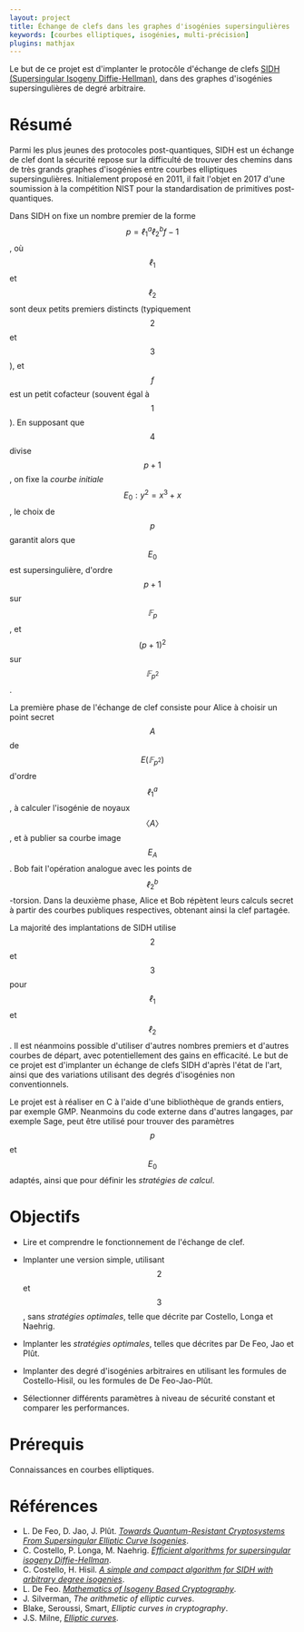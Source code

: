 ```yaml
---
layout: project
title: Échange de clefs dans les graphes d'isogénies supersingulières
keywords: [courbes elliptiques, isogénies, multi-précision]
plugins: mathjax
---
```


Le but de ce projet est d'implanter le protocôle d'échange de clefs
[SIDH (Supersingular Isogeny
Diffie-Hellman)](https://en.wikipedia.org/wiki/Supersingular_isogeny_key_exchange),
dans des graphes d'isogénies supersingulières de degré arbitraire.

# Résumé

Parmi les plus jeunes des protocoles post-quantiques, SIDH est un
échange de clef dont la sécurité repose sur la difficulté de trouver
des chemins dans de très grands graphes d'isogénies entre courbes
elliptiques supersingulières.  Initialement proposé en 2011, il fait
l'objet en 2017 d'une soumission à la compétition NIST pour la
standardisation de primitives post-quantiques.

Dans SIDH on fixe un nombre premier de la forme $$p=ℓ_1^aℓ_2^bf-1$$,
où $$ℓ_1$$ et $$ℓ_2$$ sont deux petits premiers distincts (typiquement
$$2$$ et $$3$$), et $$f$$ est un petit cofacteur (souvent égal à
$$1$$).  En supposant que $$4$$ divise $$p+1$$, on fixe la *courbe
initiale* $$E_0:y^2 = x^3 + x$$, le choix de $$p$$ garantit alors que
$$E_0$$ est supersingulière, d'ordre $$p+1$$ sur $$𝔽_p$$, et
$$(p+1)^2$$ sur $$𝔽_{p^2}$$.

La première phase de l'échange de clef consiste pour Alice à choisir
un point secret $$A$$ de $$E(𝔽_{p^2})$$ d'ordre $$ℓ_1^a$$, à calculer
l'isogénie de noyaux $$〈A〉$$, et à publier sa courbe image $$E_A$$.
Bob fait l'opération analogue avec les points de
$$ℓ_2^b$$-torsion. Dans la deuxième phase, Alice et Bob répètent leurs
calculs secret à partir des courbes publiques respectives, obtenant
ainsi la clef partagée.

La majorité des implantations de SIDH utilise $$2$$ et $$3$$ pour
$$ℓ_1$$ et $$ℓ_2$$. Il est néanmoins possible d'utiliser d'autres
nombres premiers et d'autres courbes de départ, avec potentiellement
des gains en efficacité. Le but de ce projet est d'implanter un
échange de clefs SIDH d'après l'état de l'art, ainsi que des
variations utilisant des degrés d'isogénies non conventionnels.

Le projet est à réaliser en C à l'aide d'une bibliothèque de grands
entiers, par exemple GMP.  Neanmoins du code externe dans d'autres
langages, par exemple Sage, peut être utilisé pour trouver des
paramètres $$p$$ et $$E_0$$ adaptés, ainsi que pour définir les
*stratégies de calcul*.

# Objectifs

- Lire et comprendre le fonctionnement de l'échange de clef.

- Implanter une version simple, utilisant $$2$$ et $$3$$, sans
  *stratégies optimales*, telle que décrite par Costello, Longa et
  Naehrig.
  
- Implanter les *stratégies optimales*, telles que décrites par De
  Feo, Jao et Plût.
  
- Implanter des degré d'isogénies arbitraires en utilisant les
  formules de Costello-Hisil, ou les formules de De Feo-Jao-Plût.

- Sélectionner différents paramètres à niveau de sécurité constant et
  comparer les performances.

# Prérequis

Connaissances en courbes elliptiques.

# Références

- L. De Feo, D. Jao, J. Plût. [*Towards Quantum-Resistant
  Cryptosystems From Supersingular Elliptic Curve
  Isogenies*](https://eprint.iacr.org/2011/506.pdf).
- C. Costello, P. Longa, M. Naehrig.  [*Efficient algorithms for
  supersingular isogeny
  Diffie-Hellman*](https://eprint.iacr.org/2016/413.pdf).
- C. Costello, H. Hisil.  [*A simple and compact algorithm for SIDH
  with arbitrary degree
  isogenies*](https://eprint.iacr.org/2017/504.pdf).
- L. De Feo. [*Mathematics of Isogeny Based
  Cryptography*](https://arxiv.org/abs/1711.04062).
- J. Silverman, *The arithmetic of elliptic curves*.
- Blake, Seroussi, Smart, *Elliptic curves in cryptography*.
- J.S. Milne,
  [*Elliptic curves*](http://www.jmilne.org/math/Books/ectext5.pdf).
